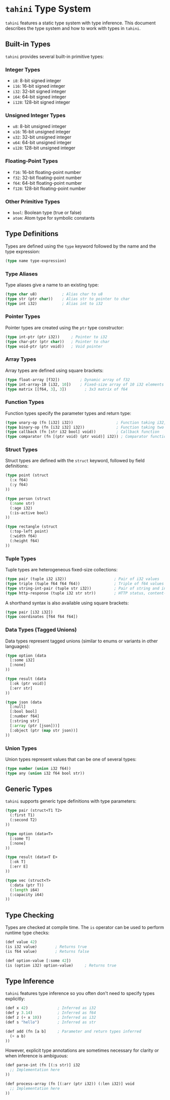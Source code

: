 # `tahini` Type System

`tahini` features a static type system with type inference. This document describes the type system and how to work with
types in `tahini`.

## Built-in Types

`tahini` provides several built-in primitive types:

### Integer Types

- `i8`: 8-bit signed integer
- `i16`: 16-bit signed integer
- `i32`: 32-bit signed integer
- `i64`: 64-bit signed integer
- `i128`: 128-bit signed integer

### Unsigned Integer Types

- `u8`: 8-bit unsigned integer
- `u16`: 16-bit unsigned integer
- `u32`: 32-bit unsigned integer
- `u64`: 64-bit unsigned integer
- `u128`: 128-bit unsigned integer

### Floating-Point Types

- `f16`: 16-bit floating-point number
- `f32`: 32-bit floating-point number
- `f64`: 64-bit floating-point number
- `f128`: 128-bit floating-point number

### Other Primitive Types

- `bool`: Boolean type (true or false)
- `atom`: Atom type for symbolic constants

## Type Definitions

Types are defined using the `type` keyword followed by the name and the type expression:

```lisp
(type name type-expression)
```

### Type Aliases

Type aliases give a name to an existing type:

```lisp
(type char u8)           ; Alias char to u8
(type str (ptr char))    ; Alias str to pointer to char
(type int i32)           ; Alias int to i32
```

### Pointer Types

Pointer types are created using the `ptr` type constructor:

```lisp
(type int-ptr (ptr i32))     ; Pointer to i32
(type char-ptr (ptr char))   ; Pointer to char
(type void-ptr (ptr void))   ; Void pointer
```

### Array Types

Array types are defined using square brackets:

```lisp
(type float-array [f32])         ; Dynamic array of f32
(type int-array-10 [i32, 10])    ; Fixed-size array of 10 i32 elements
(type matrix [[f64, 3], 3])        ; 3x3 matrix of f64
```

### Function Types

Function types specify the parameter types and return type:

```lisp
(type unary-op (fn [i32] i32))                   ; Function taking i32, returning i32
(type binary-op (fn [i32 i32] i32))              ; Function taking two i32, returning i32
(type callback (fn [str i32 bool] void))         ; Callback function
(type comparator (fn [(ptr void) (ptr void)] i32)) ; Comparator function for sorting
```

### Struct Types

Struct types are defined with the `struct` keyword, followed by field definitions:

```lisp
(type point (struct
  (:x f64)
  (:y f64)
))

(type person (struct
  (:name str)
  (:age i32)
  (:is-active bool)
))

(type rectangle (struct
  (:top-left point)
  (:width f64)
  (:height f64)
))
```

### Tuple Types

Tuple types are heterogeneous fixed-size collections:

```lisp
(type pair (tuple i32 i32))                     ; Pair of i32 values
(type triple (tuple f64 f64 f64))               ; Triple of f64 values
(type string-int-pair (tuple str i32))          ; Pair of string and integer
(type http-response (tuple i32 str str))        ; HTTP status, content-type, body
```

A shorthand syntax is also available using square brackets:

```lisp
(type pair [i32 i32])
(type coordinates [f64 f64 f64])
```

### Data Types (Tagged Unions)

Data types represent tagged unions (similar to enums or variants in other languages):

```lisp
(type option (data
  [:some i32]
  [:none]
))

(type result (data
  [:ok (ptr void)]
  [:err str]
))

(type json (data
  [:null]
  [:bool bool]
  [:number f64]
  [:string str]
  [:array (ptr [json]))]
  [:object (ptr (map str json))]
))
```

### Union Types

Union types represent values that can be one of several types:

```lisp
(type number (union i32 f64))
(type any (union i32 f64 bool str))
```

## Generic Types

`tahini` supports generic type definitions with type parameters:

```lisp
(type pair (struct<T1 T2>
  (:first T1)
  (:second T2)
))

(type option (data<T>
  [:some T]
  [:none]
))

(type result (data<T E>
  [:ok T]
  [:err E]
))

(type vec (struct<T>
  (:data (ptr T))
  (:length i64)
  (:capacity i64)
))
```

## Type Checking

Types are checked at compile time. The `is` operator can be used to perform runtime type checks:

```lisp
(def value 42)
(is i32 value)        ; Returns true
(is f64 value)        ; Returns false

(def option-value [:some 42])
(is (option i32) option-value)     ; Returns true
```

## Type Inference

`tahini` features type inference so you often don't need to specify types explicitly:

```lisp
(def x 42)             ; Inferred as i32
(def y 3.14)           ; Inferred as f64
(def z (+ x 10))       ; Inferred as i32
(def s "hello")        ; Inferred as str

(def add (fn [a b]     ; Parameter and return types inferred
  (+ a b)
))
```

However, explicit type annotations are sometimes necessary for clarity or when inference is ambiguous:

```lisp
(def parse-int (fn [(:s str)] i32
  ;; Implementation here
))

(def process-array (fn [(:arr (ptr i32)) (:len i32)] void
  ;; Implementation here
))
``` 